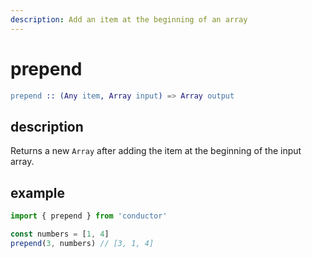 ```yaml
---
description: Add an item at the beginning of an array
---
```


# prepend

```erlang
prepend :: (Any item, Array input) => Array output
```

## description

Returns a new `Array` after adding the item at the beginning of the input array.

## example

```javascript
import { prepend } from 'conductor'

const numbers = [1, 4]
prepend(3, numbers) // [3, 1, 4]
```

